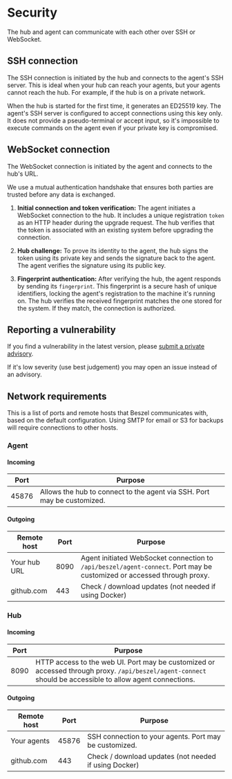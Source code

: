 # Security

The hub and agent can communicate with each other over SSH or WebSocket.

## SSH connection

The SSH connection is initiated by the hub and connects to the agent's SSH server. This is ideal when your hub can reach your agents, but your agents cannot reach the hub. For example, if the hub is on a private network.

When the hub is started for the first time, it generates an ED25519 key. The agent's SSH server is configured to accept connections using this key only. It does not provide a pseudo-terminal or accept input, so it's impossible to execute commands on the agent even if your private key is compromised.

## WebSocket connection

The WebSocket connection is initiated by the agent and connects to the hub's URL.

We use a mutual authentication handshake that ensures both parties are trusted before any data is exchanged.

1. **Initial connection and token verification:** The agent initiates a WebSocket connection to the hub. It includes a unique registration `token` as an HTTP header during the upgrade request. The hub verifies that the token is associated with an existing system before upgrading the connection.

2. **Hub challenge:** To prove its identity to the agent, the hub signs the token using its private key and sends the signature back to the agent. The agent verifies the signature using its public key.

3. **Fingerprint authentication:** After verifying the hub, the agent responds by sending its `fingerprint`. This fingerprint is a secure hash of unique identifiers, locking the agent's registration to the machine it's running on. The hub verifies the received fingerprint matches the one stored for the system. If they match, the connection is authorized.

## Reporting a vulnerability

If you find a vulnerability in the latest version, please [submit a private advisory](https://github.com/henrygd/beszel/security/advisories/new).

If it's low severity (use best judgement) you may open an issue instead of an advisory.

## Network requirements

This is a list of ports and remote hosts that Beszel communicates with, based on the default configuration. Using SMTP for email or S3 for backups will require connections to other hosts.

### Agent

#### Incoming

| Port  | Purpose                                                                 |
| ----- | ----------------------------------------------------------------------- |
| 45876 | Allows the hub to connect to the agent via SSH. Port may be customized. |

#### Outgoing

| Remote host  | Port | Purpose                                                                                                                |
| ------------ | ---- | ---------------------------------------------------------------------------------------------------------------------- |
| Your hub URL | 8090 | Agent initiated WebSocket connection to `/api/beszel/agent-connect`. Port may be customized or accessed through proxy. |
| github.com   | 443  | Check / download updates (not needed if using Docker)                                                                  |

### Hub

#### Incoming

| Port | Purpose                                                                                                                                                   |
| ---- | --------------------------------------------------------------------------------------------------------------------------------------------------------- |
| 8090 | HTTP access to the web UI. Port may be customized or accessed through proxy. `/api/beszel/agent-connect` should be accessible to allow agent connections. |

#### Outgoing

| Remote host | Port  | Purpose                                                |
| ----------- | ----- | ------------------------------------------------------ |
| Your agents | 45876 | SSH connection to your agents. Port may be customized. |
| github.com  | 443   | Check / download updates (not needed if using Docker)  |
